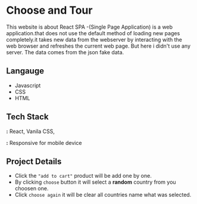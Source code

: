 
# Choose and Tour

This website is about React SPA -(Single Page Application) is a web application.that does not use the default method of loading new pages completely.it takes new data from the webserver by interacting with the web browser and refreshes the current web page. But here i didn't use any server. The data comes from the json fake data.
## Langauge

- Javascript
- CSS
- HTML

## Tech Stack

**:** React, Vanila CSS, 

**:** Responsive for mobile device

## Project Details

- Click the `"add to cart"` product will be add one by one.
- By clicking `choose` button it will select a **random** country from you choosen one.
- Click `choose again` it will be clear all countries name what was selected.
